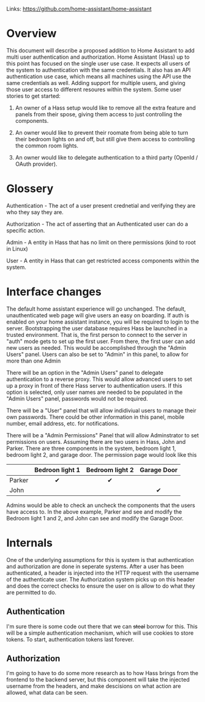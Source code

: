 Links: https://github.com/home-assistant/home-assistant

# Overview
This document will describe a proposed addition to Home Assistant to add multi user authentication and authorization.  Home Assistant (Hass) up to this point has focused on the single user use case.  It expects all users of the system to authentication with the same credentials.  It also has an API authentication use case, which means all machines using the API use the same credentials as well.  Adding support for multiple users, and giving those user access to different resoures within the system. Some user stories to get started:

1. An owner of a Hass setup would like to remove all the extra feature and panels from their spose, giving them access to just controlling the components.

2. An owner would like to prevent their roomate from being able to turn their bedroom lights on and off, but still give them access to controlling the common room lights.

3. An owner would like to delegate authentication to a third party (OpenId / OAuth provider).

# Glossery

Authentication - The act of a user present crednetial and verifying they are who they say they are.

Authorization - The act of asserting that an Authenticated user can do a specific action.

Admin - A entity in Hass that has no limit on there permissions (kind to root in Linux)

User - A entity in Hass that can get restricted access components within the system.

# Interface changes

The default home assistant experience will go unchanged.  The default, unauthenticated web page will give users an easy on boarding.  If auth is enabled on your home assistant instance, you will be required to login to the server.  Bootstrapping the user database requires Hass be launched in a trusted environment.  That is, the first person to connect to the server in "auth" mode gets to set up the first user.  From there, the first user can add new users as needed.  This would be accomplished through the "Admin Users" panel.  Users can also be set to "Admin" in this panel, to allow for more than one Admin

There will be an option in the "Admin Users" panel to delegate authentication to a reverse proxy.  This would allow advanced users to set up a proxy in front of there Hass server to authentication users.  If this option is selected, only user names are needed to be populated in the "Admin Users" panel, passwords would not be required.

There will be a "User" panel that will allow indidiviual users to manage their own passwords.  There could be other information in this panel, mobile number, email address, etc. for notifications.

There will be a "Admin Permissions" Panel that will allow Adminstrator to set permissions on users.  Assuming there are two users in Hass, John and Parker.  There are three components in the system, bedroom light 1, bedroom light 2, and garage door.  The permission page would look like this

|        | Bedroon light 1 | Bedroom light 2 | Garage Door |
|--------|:---------------:|:---------------:|:-----------:|
| Parker | ✔               |       ✔         |             |
| John   |                 |                 |      ✔      |

Admins would be able to check an uncheck the components that the users have access to.  In the above example, Parker and see and modify the Bedroom light 1 and 2, and John can see and modify the Garage Door.

# Internals
One of the underlying assumptions for this is system is that authentication and authorization are done in seperate systems.  After a user has been authenticated, a header is injected into the HTTP request with the username of the authenticate user.  The Authorization system picks up on this header and does the correct checks to ensure the user on is allow to do what they are permitted to do.

## Authentication
I'm sure there is some code out there that we can ~~steal~~ borrow for this.  This will be a simple authentication mechanism, which will use cookies to store tokens.  To start, authentication tokens last forever.

## Authorization
I'm going to have to do some more research as to how Hass brings from the frontend to the backend server, but this component will take the injected username from the headers, and make descisions on what action are allowed, what data can be seen.  
